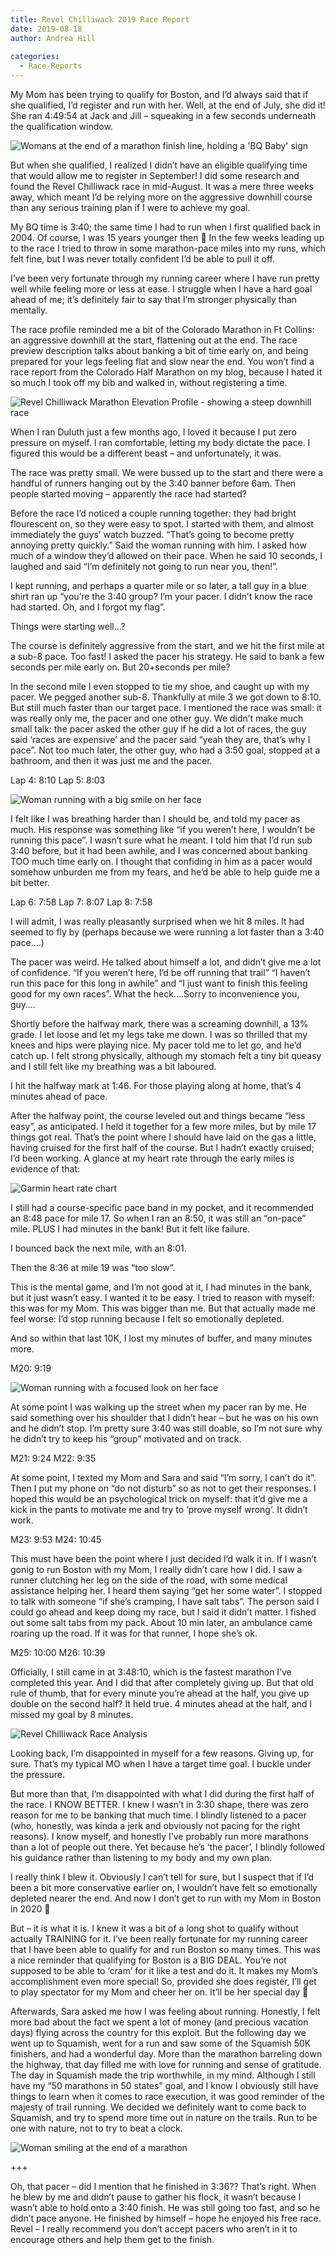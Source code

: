 ```yaml
---
title: Revel Chilliwack 2019 Race Report
date: 2019-08-18
author: Andrea Hill
  
categories:
  - Race-Reports
---
```


My Mom has been trying to qualify for Boston, and I’d always said that if she qualified, I’d register and run with her. Well, at the end of July, she did it! She ran 4:49:54 at Jack and Jill – squeaking in a few seconds underneath the qualification window.

![Womans at the end of a marathon finish line, holding a 'BQ Baby' sign](2019-chilliwack-mom.png)

But when she qualified, I realized I didn’t have an eligible qualifying time that would allow me to register in September! I did some research and found the Revel Chilliwack race in mid-August. It was a mere three weeks away, which meant I’d be relying more on the aggressive downhill course than any serious training plan if I were to achieve my goal.

My BQ time is 3:40; the same time I had to run when I first qualified back in 2004. Of course, I was 15 years younger then 🙂 In the few weeks leading up to the race I tried to throw in some marathon-pace miles into my runs, which felt fine, but I was never totally confident I’d be able to pull it off.

I’ve been very fortunate through my running career where I have run pretty well while feeling more or less at ease. I struggle when I have a hard goal ahead of me; it’s definitely fair to say that I’m stronger physically than mentally.

The race profile reminded me a bit of the Colorado Marathon in Ft Collins: an aggressive downhill at the start, flattening out at the end. The race preview description talks about banking a bit of time early on, and being prepared for your legs feeling flat and slow near the end. You won’t find a race report from the Colorado Half Marathon on my blog, because I hated it so much I took off my bib and walked in, without registering a time.

![Revel Chilliwack Marathon Elevation Profile - showing a steep downhill race](rcw-profile.png)

When I ran Duluth just a few months ago, I loved it because I put zero pressure on myself. I ran comfortable, letting my body dictate the pace. I figured this would be a different beast – and unfortunately, it was.

The race was pretty small. We were bussed up to the start and there were a handful of runners hanging out by the 3:40 banner before 6am. Then people started moving – apparently the race had started?

Before the race I’d noticed a couple running together: they had bright flourescent on, so they were easy to spot. I started with them, and almost immediately the guys’ watch buzzed. “That’s going to become pretty annoying pretty quickly.” Said the woman running with him. I asked how much of a window they’d allowed on their pace. When he said 10 seconds, I laughed and said “I’m definitely not going to run near you, then!”.

I kept running, and perhaps a quarter mile or so later, a tall guy in a blue shirt ran up “you’re the 3:40 group? I’m your pacer. I didn’t know the race had started. Oh, and I forgot my flag”.

Things were starting well…?


The course is definitely aggressive from the start, and we hit the first mile at a sub-8 pace. Too fast! I asked the pacer his strategy. He said to bank a few seconds per mile early on. But 20+seconds per mile?

In the second mile I even stopped to tie my shoe, and caught up with my pacer. We pegged another sub-8. Thankfully at mile 3 we got down to 8:10. But still much faster than our target pace. I mentioned the race was small: it was really only me, the pacer and one other guy.
We didn’t make much small talk: the pacer asked the other guy if he did a lot of races, the guy said ‘races are expensive’ and the pacer said “yeah they are, that’s why I pace”.
Not too much later, the other guy, who had a 3:50 goal, stopped at a bathroom, and then it was just me and the pacer.

Lap 4: 8:10
Lap 5: 8:03

![Woman running with a big smile on her face](revelphoto-1.jpg)


I felt like I was breathing harder than I should be, and told my pacer as much. His response was something like “if you weren’t here, I wouldn’t be running this pace”. I wasn’t sure what he meant. I told him that I’d run sub 3:40 before, but it had been awhile, and I was concerned about banking TOO much time early on. I thought that confiding in him as a pacer would somehow unburden me from my fears, and he’d be able to help guide me a bit better.

Lap 6: 7:58
Lap 7: 8:07
Lap 8: 7:58

I will admit, I was really pleasantly surprised when we hit 8 miles. It had seemed to fly by (perhaps because we were running a lot faster than a 3:40 pace….)

The pacer was weird. He talked about himself a lot, and didn’t give me a lot of confidence. “If you weren’t here, I’d be off running that trail” “I haven’t run this pace for this long in awhile” and “I just want to finish this feeling good for my own races”. What the heck….Sorry to inconvenience you, guy….

Shortly before the halfway mark, there was a screaming downhill, a 13% grade. I let loose and let my legs take me down. I was so thrilled that my knees and hips were playing nice. My pacer told me to let go, and he’d catch up. I felt strong physically, although my stomach felt a tiny bit queasy and I still felt like my breathing was a bit laboured.

I hit the halfway mark at 1:46. For those playing along at home, that’s 4 minutes ahead of pace.

After the halfway point, the course leveled out and things became “less easy”, as anticipated. I held it together for a few more miles, but by mile 17 things got real. That’s the point where I should have laid on the gas a little, having cruised for the first half of the course. But I hadn’t exactly cruised; I’d been working. A glance at my heart rate through the early miles is evidence of that:

![Garmin heart rate chart](revel-hr.png)

I still had a course-specific pace band in my pocket, and it recommended an 8:48 pace for mile 17. So when I ran an 8:50, it was still an “on-pace” mile. PLUS I had minutes in the bank! But it felt like failure.

I bounced back the next mile, with an 8:01.

Then the 8:36 at mile 19 was “too slow”.

This is the mental game, and I’m not good at it, I had minutes in the bank, but it just wasn’t easy. I wanted it to be easy. I tried to reason with myself: this was for my Mom. This was bigger than me. But that actually made me feel worse: I’d stop running because I felt so emotionally depleted.

And so within that last 10K, I lost my minutes of buffer, and many minutes more.

M20: 9:19

![Woman running with a focused look on her face](revel-later.png)

At some point I was walking up the street when my pacer ran by me. He said something over his shoulder that I didn’t hear – but he was on his own and he didn’t stop. I’m pretty sure 3:40 was still doable, so I’m not sure why he didn’t try to keep his “group” motivated and on track.

M21: 9:24
M22: 9:35

At some point, I texted my Mom and Sara and said “I’m sorry, I can’t do it”. Then I put my phone on “do not disturb” so as not to get their responses. I hoped this would be an psychological trick on myself: that it’d give me a kick in the pants to motivate me and try to ‘prove myself wrong’. It didn’t work.

M23: 9:53
M24: 10:45

This must have been the point where I just decided I’d walk it in. If I wasn’t gonig to run Boston with my Mom, I really didn’t care how I did. I saw a runner clutching her leg on the side of the road, with some medical assistance helping her. I heard them saying “get her some water”. I stopped to talk with someone “if she’s cramping, I have salt tabs”. The person said I could go ahead and keep doing my race, but I said it didn’t matter. I fished out some salt tabs from my pack. About 10 min later, an ambulance came roaring up the road. If it was for that runner, I hope she’s ok.

M25: 10:00
M26: 10:39

Officially, I still came in at 3:48:10, which is the fastest marathon I’ve completed this year. And I did that after completely giving up. But that old rule of thumb, that for every minute you’re ahead at the half, you give up double on the second half? It held true. 4 minutes ahead at the half, and I missed my goal by 8 minutes.

![Revel Chilliwack Race Analysis](revel-raceanalysis.png)

Looking back, I’m disappointed in myself for a few reasons. Giving up, for sure. That’s my typical MO when I have a target time goal. I buckle under the pressure.

But more than that, I’m disappointed with what I did during the first half of the race. I KNOW BETTER. I knew I wasn’t in 3:30 shape, there was zero reason for me to be banking that much time. I blindly listened to a pacer (who, honestly, was kinda a jerk and obviously not pacing for the right reasons). I know myself, and honestly I’ve probably run more marathons than a lot of people out there. Yet because he’s ‘the pacer’, I blindly followed his guidance rather than listening to my body and my own plan.

I really think I blew it. Obviously I can’t tell for sure, but I suspect that if I’d been a bit more conservative earlier on, I wouldn’t have felt so emotionally depleted nearer the end. And now I don’t get to run with my Mom in Boston in 2020 🙁

But – it is what it is. I knew it was a bit of a long shot to qualify without actually TRAINING for it. I’ve been really fortunate for my running career that I have been able to qualify for and run Boston so many times. This was a nice reminder that qualifying for Boston is a BIG DEAL. You’re not supposed to be able to ‘cram’ for it like a test and do it. It makes my Mom’s accomplishment even more special! So, provided she does register, I’ll get to play spectator for my Mom and cheer her on. It’ll be her special day 🙂

Afterwards, Sara asked me how I was feeling about running. Honestly, I felt more bad about the fact we spent a lot of money (and precious vacation days) flying across the country for this exploit. But the following day we went up to Squamish, went for a run and saw some of the Squamish 50K finishers, and had a wonderful day. More than the marathon barreling down the highway, that day filled me with love for running and sense of gratitude. The day in Squamish made the trip worthwhile, in my mind. Although I still have my “50 marathons in 50 states” goal, and I know I obviously still have things to learn when it comes to race execution, it was good reminder of the majesty of trail running. We decided we definitely want to come back to Squamish, and try to spend more time out in nature on the trails. Run to be one with nature, not to try to beat a clock.

![Woman smiling at the end of a marathon](revel-smilingafter.png)


+++

Oh, that pacer – did I mention that he finished in 3:36?? That’s right. When he blew by me and didn’t pause to gather his flock, it wasn’t because I wasn’t able to hold onto a 3:40 finish. He was still going too fast, and so he didn’t pace anyone. He finished by himself – hope he enjoyed his free race. Revel – I really recommend you don’t accept pacers who aren’t in it to encourage others and help them get to the finish.